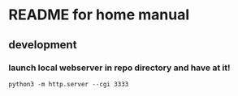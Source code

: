 # README for home manual

## development

### launch local webserver in repo directory and have at it!

```shell
python3 -m http.server --cgi 3333
```
